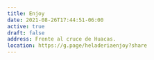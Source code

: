 ```yaml
---
title: Enjoy
date: 2021-08-26T17:44:51-06:00
active: true
draft: false
address: Frente al cruce de Huacas.
location: https://g.page/heladeriaenjoy?share
---
```

